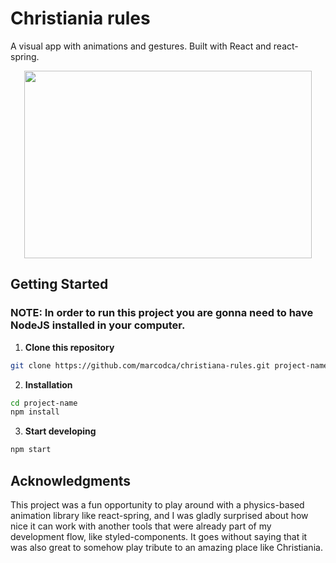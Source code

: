 # Christiania rules

A visual app with animations and gestures. Built with React and react-spring.

<p align="center">
<img width="460" height="300" src="https://i.ibb.co/XX8y2XL/screely-1581695590142.png">
</p>



## Getting Started

### NOTE: In order to run this project you are gonna need to have NodeJS installed in your computer.

1. **Clone this repository**

```sh
git clone https://github.com/marcodca/christiana-rules.git project-name
```

2. **Installation**

```sh
cd project-name
npm install
```

3. **Start developing**

```sh
npm start
```

## Acknowledgments
This project was a fun opportunity to play around with a physics-based animation library like react-spring, and I was gladly surprised about how nice it can work with another tools that were already part of my development flow, like styled-components. It goes without saying that it was also great to somehow play tribute to an amazing place like Christiania.   
